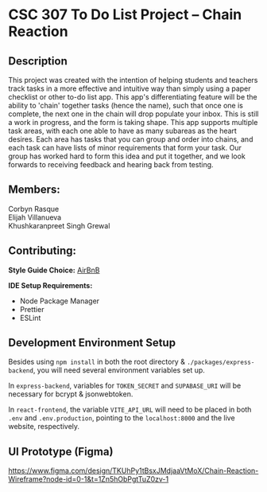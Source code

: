 # CSC 307 To Do List Project – Chain Reaction

## Description

This project was created with the intention of helping students and teachers track tasks in a more effective and intuitive way than simply using a paper checklist or other to-do list app. This app's differentiating feature will be the ability to 'chain' together tasks (hence the name), such that once one is complete, the next one in the chain will drop populate your inbox. This is still a work in progress, and the form is taking shape. This app supports multiple task areas, with each one able to have as many subareas as the heart desires. Each area has tasks that you can group and order into chains, and each task can have lists of minor requirements that form your task. Our group has worked hard to form this idea and put it together, and we look forwards to receiving feedback and hearing back from testing.

## Members:

Corbyn Rasque\
Elijah Villanueva\
Khushkaranpreet Singh Grewal

## Contributing:
**Style Guide Choice:** [AirBnB](https://airbnb.io/javascript/react/)

**IDE Setup Requirements:**

- Node Package Manager
- Prettier
- ESLint

## Development Environment Setup

Besides using `npm install` in both the root directory & `./packages/express-backend`, you will need several environment variables set up.

In `express-backend`, variables for `TOKEN_SECRET` and `SUPABASE_URI` will be necessary for bcrypt & jsonwebtoken.

In `react-frontend`, the variable `VITE_API_URL` will need to be placed in both `.env` and `.env.production`, pointing to the `localhost:8000` and the live website, respectively.

## UI Prototype (Figma)
https://www.figma.com/design/TKUhPy1tBsxJMdjaaVtMoX/Chain-Reaction-Wireframe?node-id=0-1&t=1Zn5hObPgtTuZ0zv-1 
